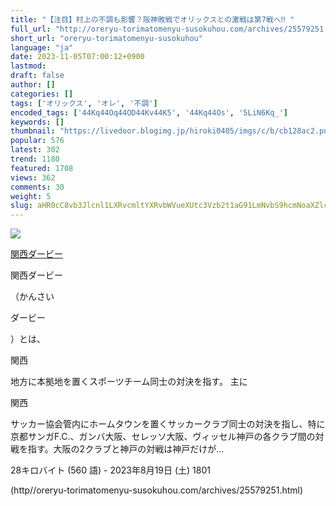 ```yaml
---
title: "【注目】村上の不調も影響？阪神敗戦でオリックスとの激戦は第7戦へ‼ "
full_url: "http://oreryu-torimatomenyu-susokuhou.com/archives/25579251.html"
short_url: "oreryu-torimatomenyu-susokuhou"
language: "ja"
date: 2023-11-05T07:00:12+0900
lastmod: 
draft: false
author: []
categories: []
tags: ['オリックス', 'オレ', '不調']
encoded_tags: ['44Kq44Oq44OD44Kv44K5', '44Kq44Os', '5LiN6Kq_']
keywords: []
thumbnail: "https://livedoor.blogimg.jp/hiroki0405/imgs/c/b/cb128ac2.png"
popular: 576
latest: 302
trend: 1180
featured: 1708
views: 362
comments: 30
weight: 5
slug: aHR0cC8vb3Jlcnl1LXRvcmltYXRvbWVueXUtc3Vzb2t1aG91LmNvbS9hcmNoaXZlcy8yNTU3OTI1MS5odG1s
---
```


![](https://livedoor.blogimg.jp/hiroki0405/imgs/c/b/cb128ac2.png)

<div><a title='関西ダービー' href='https//ja.wikipedia.org/wiki/%E9%96%A2%E8%A5%BF%E3%83%80%E3%83%BC%E3%83%93%E3%83%BC' target='_blank'><p>関西ダービー</p></a> <p class='searchresult'><p>関西ダービー</p>（かんさい<p>ダービー</p>）とは、<p>関西</p>地方に本拠地を置くスポーツチーム同士の対決を指す。 主に<p>関西</p>サッカー協会管内にホームタウンを置くサッカークラブ同士の対決を指し、特に京都サンガF.C.、ガンバ大阪、セレッソ大阪、ヴィッセル神戸の各クラブ間の対戦を指す。大阪の2クラブと神戸の対戦は神戸だけが…</p> <p class='mw-search-result-data'>28キロバイト (560 語) - 2023年8月19日 (土) 1801</p></div>

(http//oreryu-torimatomenyu-susokuhou.com/archives/25579251.html)
